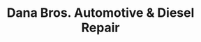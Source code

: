 ---
title: "Dana Bros. Automotive & Diesel Repair"
url: /mesa/dana-bros-automotive-und-diesel-repair/
shop: Autowerkstatt
---